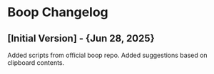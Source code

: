 # Boop Changelog

## [Initial Version] - {Jun 28, 2025}
Added scripts from official boop repo.
Added suggestions based on clipboard contents.